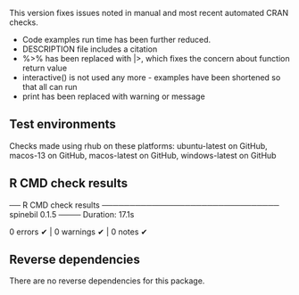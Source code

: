 This version fixes issues noted in manual and most recent automated CRAN checks.

* Code examples run time has been further reduced.
* DESCRIPTION file includes a citation
* %>% has been replaced with |>, which fixes the concern about function return value
* interactive() is not used any more - examples have been shortened so that all can run
* print has been replaced with warning or message

## Test environments

Checks made using rhub on these platforms: ubuntu-latest on GitHub, macos-13 on GitHub, macos-latest on GitHub, windows-latest on GitHub

## R CMD check results

── R CMD check results ──────────────────────────────── spinebil 0.1.5 ────
Duration: 17.1s

0 errors ✔ | 0 warnings ✔ | 0 notes ✔

## Reverse dependencies

There are no reverse dependencies for this package.
